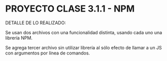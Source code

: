 # PROYECTO CLASE 3.1.1 - NPM

DETALLE DE LO REALIZADO:

Se usan dos archivos con una funcionalidad distinta, usando cada uno una librería NPM.

Se agrega tercer archivo sin utilizar librería al sólo efecto de llamar a un JS con argumentos por línea de comandos.
